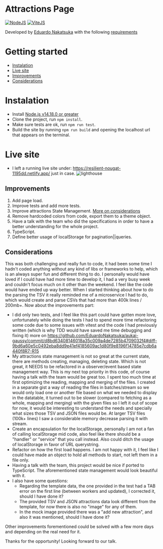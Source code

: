 # Attractions Page

[![NodeJS](https://img.shields.io/node/v-lts/vite)](https://nodejs.org/en/blog/release/v14.18.0/)
[![ViteJS](https://img.shields.io/badge/Vite-%5E3.0.7-E74430.svg?&logo=javascript&logoColor=white)](https://vitejs.dev/)

Developed by [Eduardo Nakatsuka](https://www.linkedin.com/in/eduardo-nakatsuka) with the following [requirements](https://www.aukai.dev/apply/tech/frontend-take-home/)

# Getting started
  - [Instalation](#instalation)
  - [Live site](#live-site)
  - [Improvements](#improvements)
  - [Considerations](#considerations)

# Instalation

  - Install [Node.js v14.18.0 or greater](https://nodejs.org/en/blog/release/v14.18.0/)
  - Clone the project, run `npm install`.
  - Make sure tests are ok, run `npm run test`.
  - Build the site by running `npm run build` and opening the localhost url that appears on the terminal. 

# Live site

  - I left a running live site under: https://resilient-nougat-1195dd.netlify.app/ just in case.
  ![lighthouse](https://user-images.githubusercontent.com/43795015/204203261-55c60e66-3790-4c8b-83bc-6d28c6beacdf.jpeg)


## Improvements

  1. Add page load.
  2. Improve tests and add more tests.
  3. Improve attractions State Management. [More on considerations](#considerations)
  4. Remove hardcoded colors from code, export them to a theme object.
  5. Have a talk with the team who did the specifications in order to have a better understanding for the whole project.
  6. TypeScript.
  7. Define better usage of localStorage for pagination||queries.

## Considerations

This was both challenging and really fun to code, it had been some time I hadn't coded anything without any kind of libs or frameworks to help, which is an always super fun and different thing to do.
I personally would have loved if I could have had more time to develop it, I had a very busy week and couldn't focus much on it other than the weekend. I feel like the code would have ended up way better.
When I started thinking about how to do the parsing the TSV it really reminded me of a microservice I had to do, which would create and parse CSVs that had more than 400k lines / 200mb+.
Now about the improvements part:
- I did only two tests, and I feel like this part could have gotten more love, unfortunately while doing the tests I had to spend more time refactoring some code due to some issues with vitest and the code I had previously written (which is why TDD would have saved me time debugging and fixing it) more on https://github.com/EduardoNakatsuka/aukai-gaussy/commit/d8bd63408146018a35c009a4de7285b4709032f4#diff-9bd6a60e5c0492eba8dd9e41ef4185609ac1d80f9e8196f14785e7cdb6a440f8R7-R15
- My attractions state management is not so great at the current state, there are methods creating, managing, deleting state. Which is not great, it NEEDS to be refactored in a observer/event based state management way. This is my next top priority in this code, of course having a talk with the team would be great too. I spent too much time at first optimizing the reading, mapping and merging of the files. I created in a separate gist a way of reading the files in batches/stream so we would only load one or another file based on what we needed to display in the datatable, it turned out to be slower (compared to fetching as a whole, mapping and merging) with the given files so I left it out of scope for now, it would be interesting to understand the needs and specially what sizes those TSV and JSON files would be. At larger TSV files (100k+ lines) I saw a considerable memory decrease parsing it with stream.
- Create an encapsulation for the localStorage, personally I am not a fan of calling localStorage mid code, also feel like there should be a "handler" or "service" that you call instead. Also could ditch the usage of localStorage in favor of URL querystring.
- Refactor on how the first load happens. I am not happy with it, I feel like I could have made an object to hold all methods to start, not left them in a file only.
- Having a talk with the team, this project would be nice if ported to TypeScript. The aforementioned state management would look beautiful with it.
- I also have some questions:
  - Regarding the template data, the one provided in the test had a TAB error on the first line (between workers and updated), I corrected it, should I have done it?
  - The provided TSV and JSON attractions data look different from the template, for now there is also no "image" for any of them.
  - In the mock image provided there was a "add new attraction", and also it was mentioned, should I have done it?


Other improvements forementioned could be solved with a few more days and depending on the real need for it.

Thanks for the opportunity! Looking forward to our talk.
